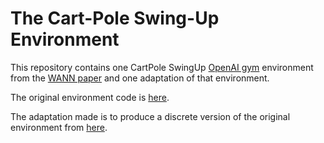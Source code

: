 # The Cart-Pole Swing-Up Environment

This repository contains one CartPole SwingUp [OpenAI gym](https://gym.openai.com/) environment from the [WANN paper](https://weightagnostic.github.io/) and one adaptation of that environment.

The original environment code is [here](https://github.com/google/brain-tokyo-workshop/blob/master/WANNRelease/WANNTool/custom_envs/cartpole_swingup.py).

The adaptation made is to produce a discrete version of the original environment from [here](https://github.com/jfpettit/cartpole-swingup-envs).
